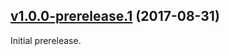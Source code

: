 ## [v1.0.0-prerelease.1](https://github.com/bigclownlabs/bch-windows-toolchain/tree/v1.0.0-prerelease.1) (2017-08-31)

Initial prerelease.